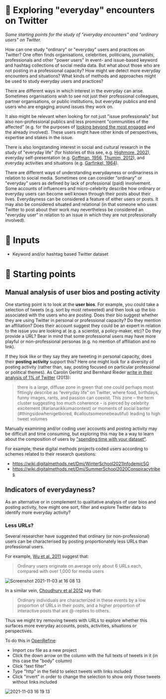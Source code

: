 # 🥪 Exploring "everyday" encounters on Twitter

*Some starting points for the study of "everyday encounters" and "ordinary users" on Twitter.*

How can one study "ordinary" or "everyday" users and practices on Twitter? One often finds organisations, celebrities, politicians, journalists, professionals and other "power users" in event- and issue-based keyword and hashtag collections of social media data. But what about those who are not posting in a professional capacity? How might we detect more everyday encounters and situations? What kinds of methods and approaches might be used to study everyday users and practices?

There are different ways in which interest in the everyday can arise. Sometimes organisations wish to see not just their professional colleagues, partner organisations, or public institutions, but everyday publics and end users who are engaging around issues they work on.

It also might be relevant when looking for not just "issue professionals" but also non-professional publics and less prominent "communities of the affected" (e.g. for the purposes of [looking beyond the most engaged](https://ijoc.org/index.php/ijoc/article/view/6407) and the already involved). These users might have other kinds of perspectives, expertise and stakes in the issue.

There is also longstanding interest in social and cultural research in the study of "everyday life" (for histories of this see, e.g. [Highmore, 2002](https://www.routledge.com/Everyday-Life-and-Cultural-Theory-An-Introduction/Highmore/p/book/9780415223034)), everyday self-presentation (e.g. [Goffman, 1956](https://en.wikipedia.org/wiki/The_Presentation_of_Self_in_Everyday_Life), [Thumim, 2012](https://link.springer.com/book/10.1057/9781137265135)), and everyday activities and situations (e.g. [Garfinkel, 1964](https://www.jstor.org/stable/798722)).

There are different ways of understanding everydayness or ordinariness in relation to social media. Sometimes one can consider "ordinary" or "everyday" users as defined by lack of professional (paid) involvement. Some accounts of influencers and micro-celebrity describe how ordinary or everyday users can become well known through their posts about their lives. Everydayness can be considered a feature of either users or posts. It may also be considered situated and relational (in that someone who uses Twitter to post about their work may nevertheless be considered an "everyday user" in relation to an issue in which they are not professionally involved).

# 🧱 Inputs

- Keyword and/or hashtag based Twitter dataset

# 🐥 Starting points

## Manual analysis of user bios and posting activity

One starting point is to look at the **user bios**. For example, you could take a selection of tweets (e.g. sort by most retweeted) and then look up the bio associated with the users who are posting. Does their bio suggest whether they are using Twitter in personal or professional capacity? Do they mention an affiliation? Does their account suggest they could be an expert in relation to the issue you are looking at (e.g. a scientist, a policy-maker, etc)? Do they provide a URL? Bear in mind that some professional users may have more playful or non-professional personas (e.g. no mention of affiliation and no link).

If they look like or they say they are tweeting in personal capacity, does their **posting activity** support this? Here one might look for a diversity of posting activity (rather than, say, posting focused on particular professional or political themes). As Carolin Gerlitz and Bernhard Rieder [write in their analysis of 1% of Twitter](https://journal.media-culture.org.au/index.php/mcjournal/article/view/620) (2013):

> there is a large, diffuse zone in green that one could perhaps most fittingly describe as “everyday life” on Twitter, where food, birthdays,
funny images, rants, and passion can coexist. This zone – the term cluster suggesting too much coherence – is pierced by celebrity excitement (#arianarikkumacontest) or moments of social banter (#thingsidowhenigetbored, #calloutsomeonebeautiful) leading to high tweet volumes

Manually examining and/or coding user accounts and posting activity may be difficult and time consuming, but exploring this may be a way to learn about the composition of users by ["spending time with your dataset"](http://recipes.publicdatalab.org/documentation).

For example, these digital methods projects coded users according to schemes related to their research questions:
- https://wiki.digitalmethods.net/Dmi/WinterSchool2021Infodemic5G
- https://wiki.digitalmethods.net/Dmi/SummerSchool2020Conspiracytribes

## Indicators of everydayness?

As an alternative or in complement to qualitative analysis of user bios and posting activity, how might one sort, filter and explore Twitter data to identify more everyday activity?

### Less URLs?

Several researcher have suggested that ordinary (or non-professional) users can be characterised by posting proportionately less URLs than professional users.

For example, [Wu et al, 2011](https://dl.acm.org/doi/pdf/10.1145/1963405.1963504) suggest that:

> Ordinary users originate on average only about 6 URLs each, compared with over 1,000 for media users

![Screenshot 2021-11-03 at 16 08 13](https://user-images.githubusercontent.com/1321827/140098364-40ec73db-a86a-47a6-8eb6-04fa5ebab5a8.png)

In a similar vein, [Choudhury et al 2012](https://dl.acm.org/doi/pdf/10.1145/2145204.2145242) say that:

> Ordinary individuals are characterized in these events by a low proportion of URLs in their posts, and a higher proportion of interactive posts that are @-replies to others.

Thus we might try removing tweets with URLs to explore whether this surfaces more everyday accounts, posts, activities, situations or perspectives.

To do this in [OpenRefine](https://openrefine.org/):
- Import csv file as a new project
- Click the down arrow on the column with the full texts of tweets in it (in this case the "body" column)
- Click "text filter"
- Type "http" in the field to select tweets with links included
- Click "invert" in order to change the selection to show only those tweets without links included

![2021-11-03 16 19 13](https://user-images.githubusercontent.com/1321827/140101941-3d3ef0dc-7e55-4a7a-9e54-03bcd480e0f2.gif)
